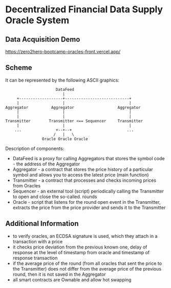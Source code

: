 # Decentralized Financial Data Supply Oracle System

## Data Acquisition Demo

https://zero2hero-bootcamp-oracles-front.vercel.app/

## Scheme

It can be represented by the following ASCII graphics:

```
                      DataFeed
                         |
     +-------------------+----------------------------+
     |                   |                            |
Aggregator          Aggregator                   Aggregator
     |                   |                            |
     |                   |                            |
Transmitter        Transmitter <== Sequencer     Transmitter 
     |                   |                            |
    ...               +--+--+                        ...
                     /   |   \
                Oracle Oracle Oracle
```

Description of components:

* DataFeed is a proxy for calling Aggregators that stores the symbol code - the address of the Aggregator
* Aggregator - a contract that stores the price history of a particular symbol and allows you to access the latest price (main function)
* Transmitter - a contract that processes and checks incoming prices from Oracles
* Sequencer - an external tool (script) periodically calling the Transmitter to open and close the so-called. rounds
* Oracle - script that listens for the round open event in the Transmitter, extracts the price from the price provider and sends it to the Transmitter


## Additional Information

* to verify oracles, an ECDSA signature is used, which they attach in a transaction with a price
* it checks price deviation from the previous known one, delay of response at the level of timestamp from oracle and timestamp of response transaction
* if the average price of the round (from all oracles that sent the price to the Transmitter) does not differ from the average price of the previous round, then it is not saved in the Aggregator
* all smart contracts are Ownable and allow hot swapping